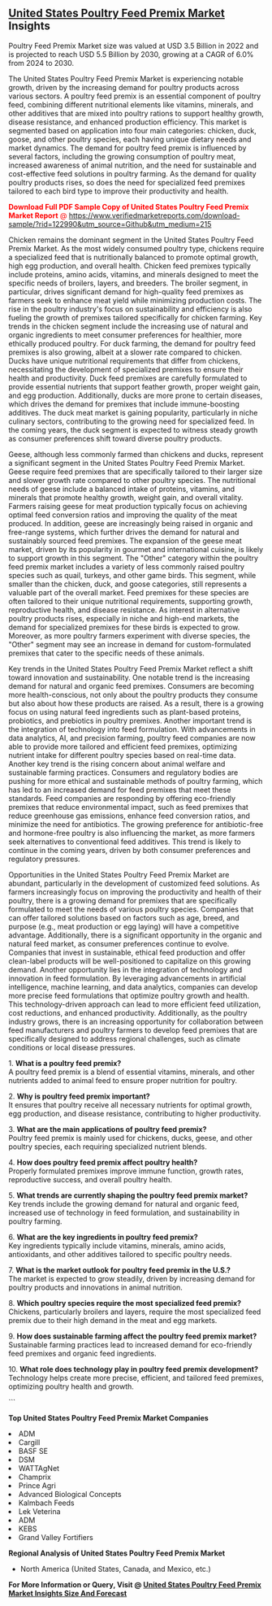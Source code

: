 <h2><a href="https://www.verifiedmarketreports.com/download-sample/?rid=122990&amp;utm_source=Github&amp;utm_medium=215" target="_blank">United States Poultry Feed Premix Market</a> Insights</h2><p>Poultry Feed Premix Market size was valued at USD 3.5 Billion in 2022 and is projected to reach USD 5.5 Billion by 2030, growing at a CAGR of 6.0% from 2024 to 2030.</p><p> <p>The United States Poultry Feed Premix Market is experiencing notable growth, driven by the increasing demand for poultry products across various sectors. A poultry feed premix is an essential component of poultry feed, combining different nutritional elements like vitamins, minerals, and other additives that are mixed into poultry rations to support healthy growth, disease resistance, and enhanced production efficiency. This market is segmented based on application into four main categories: chicken, duck, goose, and other poultry species, each having unique dietary needs and market dynamics. The demand for poultry feed premix is influenced by several factors, including the growing consumption of poultry meat, increased awareness of animal nutrition, and the need for sustainable and cost-effective feed solutions in poultry farming. As the demand for quality poultry products rises, so does the need for specialized feed premixes tailored to each bird type to improve their productivity and health. <p><span class=""><span style="color: #ff0000;"><strong>Download Full PDF Sample Copy of United States Poultry Feed Premix Market Report</strong> @ </span><a href="https://www.verifiedmarketreports.com/download-sample/?rid=122990&amp;utm_source=Github&amp;utm_medium=215" target="_blank">https://www.verifiedmarketreports.com/download-sample/?rid=122990&amp;utm_source=Github&amp;utm_medium=215</a></span></p></p> <p>Chicken remains the dominant segment in the United States Poultry Feed Premix Market. As the most widely consumed poultry type, chickens require a specialized feed that is nutritionally balanced to promote optimal growth, high egg production, and overall health. Chicken feed premixes typically include proteins, amino acids, vitamins, and minerals designed to meet the specific needs of broilers, layers, and breeders. The broiler segment, in particular, drives significant demand for high-quality feed premixes as farmers seek to enhance meat yield while minimizing production costs. The rise in the poultry industry's focus on sustainability and efficiency is also fueling the growth of premixes tailored specifically for chicken farming. Key trends in the chicken segment include the increasing use of natural and organic ingredients to meet consumer preferences for healthier, more ethically produced poultry. For duck farming, the demand for poultry feed premixes is also growing, albeit at a slower rate compared to chicken. Ducks have unique nutritional requirements that differ from chickens, necessitating the development of specialized premixes to ensure their health and productivity. Duck feed premixes are carefully formulated to provide essential nutrients that support feather growth, proper weight gain, and egg production. Additionally, ducks are more prone to certain diseases, which drives the demand for premixes that include immune-boosting additives. The duck meat market is gaining popularity, particularly in niche culinary sectors, contributing to the growing need for specialized feed. In the coming years, the duck segment is expected to witness steady growth as consumer preferences shift toward diverse poultry products. <p>Geese, although less commonly farmed than chickens and ducks, represent a significant segment in the United States Poultry Feed Premix Market. Geese require feed premixes that are specifically tailored to their larger size and slower growth rate compared to other poultry species. The nutritional needs of geese include a balanced intake of proteins, vitamins, and minerals that promote healthy growth, weight gain, and overall vitality. Farmers raising geese for meat production typically focus on achieving optimal feed conversion ratios and improving the quality of the meat produced. In addition, geese are increasingly being raised in organic and free-range systems, which further drives the demand for natural and sustainably sourced feed premixes. The expansion of the geese meat market, driven by its popularity in gourmet and international cuisine, is likely to support growth in this segment. The "Other" category within the poultry feed premix market includes a variety of less commonly raised poultry species such as quail, turkeys, and other game birds. This segment, while smaller than the chicken, duck, and goose categories, still represents a valuable part of the overall market. Feed premixes for these species are often tailored to their unique nutritional requirements, supporting growth, reproductive health, and disease resistance. As interest in alternative poultry products rises, especially in niche and high-end markets, the demand for specialized premixes for these birds is expected to grow. Moreover, as more poultry farmers experiment with diverse species, the "Other" segment may see an increase in demand for custom-formulated premixes that cater to the specific needs of these animals. <p>Key trends in the United States Poultry Feed Premix Market reflect a shift toward innovation and sustainability. One notable trend is the increasing demand for natural and organic feed premixes. Consumers are becoming more health-conscious, not only about the poultry products they consume but also about how these products are raised. As a result, there is a growing focus on using natural feed ingredients such as plant-based proteins, probiotics, and prebiotics in poultry premixes. Another important trend is the integration of technology into feed formulation. With advancements in data analytics, AI, and precision farming, poultry feed companies are now able to provide more tailored and efficient feed premixes, optimizing nutrient intake for different poultry species based on real-time data. Another key trend is the rising concern about animal welfare and sustainable farming practices. Consumers and regulatory bodies are pushing for more ethical and sustainable methods of poultry farming, which has led to an increased demand for feed premixes that meet these standards. Feed companies are responding by offering eco-friendly premixes that reduce environmental impact, such as feed premixes that reduce greenhouse gas emissions, enhance feed conversion ratios, and minimize the need for antibiotics. The growing preference for antibiotic-free and hormone-free poultry is also influencing the market, as more farmers seek alternatives to conventional feed additives. This trend is likely to continue in the coming years, driven by both consumer preferences and regulatory pressures. <p>Opportunities in the United States Poultry Feed Premix Market are abundant, particularly in the development of customized feed solutions. As farmers increasingly focus on improving the productivity and health of their poultry, there is a growing demand for premixes that are specifically formulated to meet the needs of various poultry species. Companies that can offer tailored solutions based on factors such as age, breed, and purpose (e.g., meat production or egg laying) will have a competitive advantage. Additionally, there is a significant opportunity in the organic and natural feed market, as consumer preferences continue to evolve. Companies that invest in sustainable, ethical feed production and offer clean-label products will be well-positioned to capitalize on this growing demand. Another opportunity lies in the integration of technology and innovation in feed formulation. By leveraging advancements in artificial intelligence, machine learning, and data analytics, companies can develop more precise feed formulations that optimize poultry growth and health. This technology-driven approach can lead to more efficient feed utilization, cost reductions, and enhanced productivity. Additionally, as the poultry industry grows, there is an increasing opportunity for collaboration between feed manufacturers and poultry farmers to develop feed premixes that are specifically designed to address regional challenges, such as climate conditions or local disease pressures. <p>1. <strong>What is a poultry feed premix?</strong><br> A poultry feed premix is a blend of essential vitamins, minerals, and other nutrients added to animal feed to ensure proper nutrition for poultry. </p> <p>2. <strong>Why is poultry feed premix important?</strong><br> It ensures that poultry receive all necessary nutrients for optimal growth, egg production, and disease resistance, contributing to higher productivity. </p> <p>3. <strong>What are the main applications of poultry feed premix?</strong><br> Poultry feed premix is mainly used for chickens, ducks, geese, and other poultry species, each requiring specialized nutrient blends. </p> <p>4. <strong>How does poultry feed premix affect poultry health?</strong><br> Properly formulated premixes improve immune function, growth rates, reproductive success, and overall poultry health. </p> <p>5. <strong>What trends are currently shaping the poultry feed premix market?</strong><br> Key trends include the growing demand for natural and organic feed, increased use of technology in feed formulation, and sustainability in poultry farming. </p> <p>6. <strong>What are the key ingredients in poultry feed premix?</strong><br> Key ingredients typically include vitamins, minerals, amino acids, antioxidants, and other additives tailored to specific poultry needs. </p> <p>7. <strong>What is the market outlook for poultry feed premix in the U.S.?</strong><br> The market is expected to grow steadily, driven by increasing demand for poultry products and innovations in animal nutrition. </p> <p>8. <strong>Which poultry species require the most specialized feed premix?</strong><br> Chickens, particularly broilers and layers, require the most specialized feed premix due to their high demand in the meat and egg markets. </p> <p>9. <strong>How does sustainable farming affect the poultry feed premix market?</strong><br> Sustainable farming practices lead to increased demand for eco-friendly feed premixes and organic feed ingredients. </p> <p>10. <strong>What role does technology play in poultry feed premix development?</strong><br> Technology helps create more precise, efficient, and tailored feed premixes, optimizing poultry health and growth. </p> ```</p><p><strong>Top United States Poultry Feed Premix Market Companies</strong></p><div data-test-id=""><p><li>ADM</li><li> Cargill</li><li> BASF SE</li><li> DSM</li><li> WATTAgNet</li><li> Champrix</li><li> Prince Agri</li><li> Advanced Biological Concepts</li><li> Kalmbach Feeds</li><li> Lek Veterina</li><li> ADM</li><li> KEBS</li><li> Grand Valley Fortifiers</li></p><div><strong>Regional Analysis of&nbsp;United States Poultry Feed Premix Market</strong></div><ul><li dir="ltr"><p dir="ltr">North America&nbsp;(United States, Canada, and Mexico, etc.)</p></li></ul><p><strong>For More Information or Query, Visit @&nbsp;</strong><strong><a href="https://www.verifiedmarketreports.com/product/global-poultry-feed-premix-market-report-2019-competitive-landscape-trends-and-opportunities/?utm_source=Github&amp;utm_medium=215" target="_blank">United States Poultry Feed Premix Market Insights Size And Forecast</a></strong></p></div>
